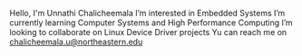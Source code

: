 Hello, I'm Unnathi Chalicheemala
I’m interested in Embedded Systems
I’m currently learning Computer Systems and High Performance Computing
I’m looking to collaborate on Linux Device Driver projects
Yu can reach me on chalicheemala.u@northeastern.edu

